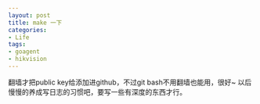 ```yaml
---
layout: post
title: make 一下
categories:
- Life
tags:
- goagent
- hikvision
---
```


翻墙才把public key给添加进github，不过git bash不用翻墙也能用，很好~
以后慢慢的养成写日志的习惯吧，要写一些有深度的东西才行。


